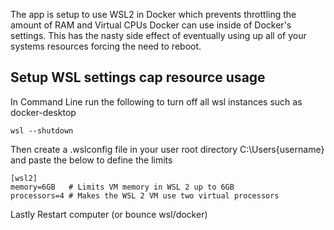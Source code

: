 The app is setup to use WSL2 in Docker which prevents throttling the amount of RAM and Virtual CPUs Docker can use inside of Docker's settings. This has the nasty side effect of eventually using up all of your systems resources forcing the need to reboot.

## Setup WSL settings cap resource usage

In Command Line run the following to turn off all wsl instances such as docker-desktop

```
wsl --shutdown
```

Then create a .wslconfig file in your user root directory C:\Users\{username} and paste the below to define the limits

```
[wsl2]
memory=6GB   # Limits VM memory in WSL 2 up to 6GB
processors=4 # Makes the WSL 2 VM use two virtual processors
```

Lastly Restart computer (or bounce wsl/docker)